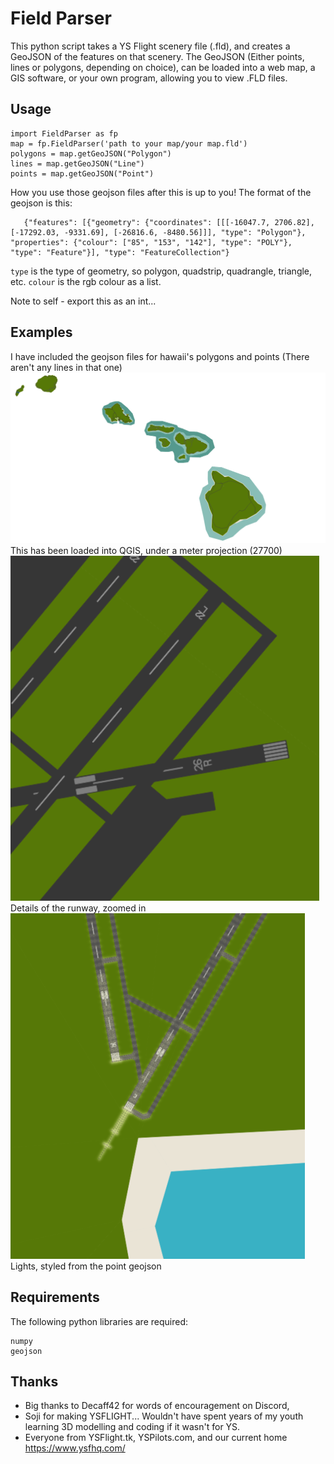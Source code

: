 # Field Parser
This python script takes a YS Flight scenery file (.fld), and creates a GeoJSON of the features on that scenery. 
The GeoJSON (Either points, lines or polygons, depending on choice), can be loaded into a web map, a GIS software, or your own program, allowing you to view .FLD files.
## Usage

    import FieldParser as fp
    map = fp.FieldParser('path to your map/your map.fld')
    polygons = map.getGeoJSON("Polygon")
    lines = map.getGeoJSON("Line")
    points = map.getGeoJSON("Point")
   
   How you use those geojson files after this is up to you!
   The format of the geojson is this:

       {"features": [{"geometry": {"coordinates": [[[-16047.7, 2706.82], [-17292.03, -9331.69], [-26816.6, -8480.56]]], "type": "Polygon"}, "properties": {"colour": ["85", "153", "142"], "type": "POLY"}, "type": "Feature"}], "type": "FeatureCollection"}

`type` is the type of geometry, so polygon, quadstrip, quadrangle, triangle, etc.
`colour` is the rgb colour as a list.

Note to self - export this as an int...
## Examples
I have included the geojson files for hawaii's polygons and points (There aren't any lines in that one)
![Hawaii](HawaiiParsed.png)
This has been loaded into QGIS, under a meter projection (27700)
![Detail of the runway](RunwayDetail.png)
Details of the runway, zoomed in
![Runway lights from QGIS](RunwayLights.png)
Lights, styled from the point geojson

## Requirements
The following python libraries are required:

    numpy
    geojson
## Thanks

 - Big thanks to Decaff42 for words of encouragement on Discord, 
 - Soji for making YSFLIGHT... Wouldn't have spent years of my youth learning 3D modelling and coding if it wasn't for YS. 
 - Everyone from YSFlight.tk, YSPilots.com, and our current home
   https://www.ysfhq.com/
